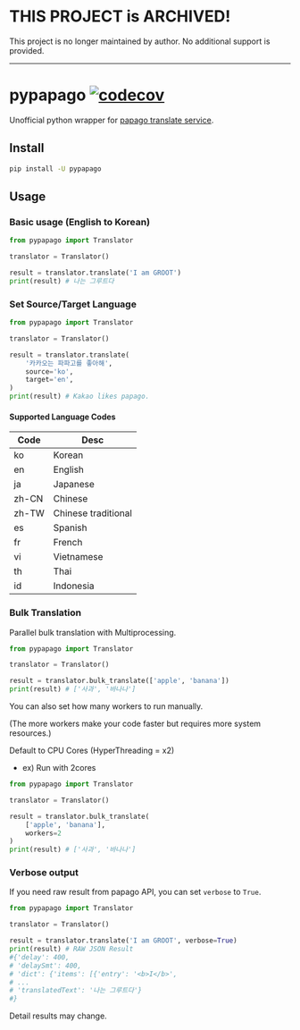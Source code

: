 # THIS PROJECT is ARCHIVED!

This project is no longer maintained by author.
No additional support is provided.

---

# pypapago [![codecov](https://codecov.io/gh/Beomi/pypapago/branch/master/graph/badge.svg)](https://codecov.io/gh/Beomi/pypapago)

Unofficial python wrapper for [papago translate service](https://papago.naver.com).

## Install

```bash
pip install -U pypapago
```

## Usage

### Basic usage (English to Korean)

```python
from pypapago import Translator

translator = Translator()

result = translator.translate('I am GROOT')
print(result) # 나는 그루트다
```

### Set Source/Target Language

```python
from pypapago import Translator

translator = Translator()

result = translator.translate(
    '카카오는 파파고를 좋아해',
    source='ko',
    target='en',
)
print(result) # Kakao likes papago.
```

#### Supported Language Codes

Code | Desc 
--|--
ko | Korean
en | English
ja | Japanese
zh-CN | Chinese
zh-TW | Chinese traditional
es | Spanish
fr | French
vi | Vietnamese
th | Thai
id | Indonesia


### Bulk Translation

Parallel bulk translation with Multiprocessing.

```python
from pypapago import Translator

translator = Translator()

result = translator.bulk_translate(['apple', 'banana'])
print(result) # ['사과', '바나나']
```

You can also set how many workers to run manually.

(The more workers make your code faster but requires more system resources.)

Default to CPU Cores (HyperThreading = x2)

- ex) Run with 2cores

```python
from pypapago import Translator

translator = Translator()

result = translator.bulk_translate(
    ['apple', 'banana'], 
    workers=2
)
print(result) # ['사과', '바나나']
```

### Verbose output

If you need raw result from papago API, you can set `verbose` to `True`.

```python
from pypapago import Translator

translator = Translator()

result = translator.translate('I am GROOT', verbose=True)
print(result) # RAW JSON Result
#{'delay': 400,
# 'delaySmt': 400,
# 'dict': {'items': [{'entry': '<b>I</b>',
# ...
# 'translatedText': '나는 그루트다'}
#}
```

Detail results may change.
